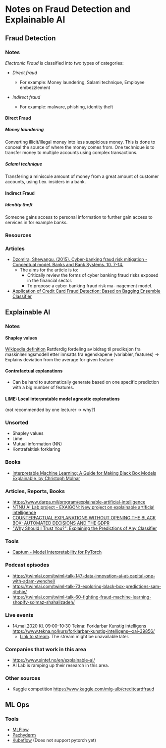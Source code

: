 # Notes on Fraud Detection and Explainable AI
## Fraud Detection
### Notes
_Electronic Fraud_ is classified into two types of categories:
  - _Direct fraud_
    - For example: Money laundering, Salami technique, Employee embezzlement
    
    
  - _Indirect fraud_
    - For example: malware, phishing, identity theft
    
#### Direct Fraud
##### Money laundering
Converting illicit/illegal money into less suspicious money. This is done to conceal the source of where the money comes from. One technique is to transfer money to multiple accounts using complex transactions. 

##### Salami technique
Transfering a miniscule amount of money from a great amount of customer accounts, using f.ex. insiders in a bank.

#### Indirect Fraud 
##### Identity theft
Someone gains access to personal information to further gain access to services in for example banks.


### Resources
### Articles
- [Dzomira, Shewangu. (2015). Cyber-banking fraud risk mitigation - Conceptual model. Banks and Bank Systems. 10. 7-14.](https://www.researchgate.net/publication/282281102_Cyber-banking_fraud_risk_mitigation_-_Conceptual_model)
  - The aims for the article is to:
    - Critically review the forms of cyber banking fraud risks exposed in the financial sector. 
    - To propose a cyber-banking fraud risk ma- nagement model. 
 - [Application of Credit Card Fraud Detection: Based on Bagging Ensemble Classifier](https://www.sciencedirect.com/science/article/pii/S1877050915007103)

## Explainable AI

### Notes

#### Shapley values
[Wikipedia definition](https://en.wikipedia.org/wiki/Shapley_value)
Rettferdig fordeling av bidrag til prediksjon fra maskinlæringsmodell etter innsatts fra egenskapene (variabler, features)
-> Explains deviation from the average for given feature

#### [Contrafactual explanations](https://christophm.github.io/interpretable-ml-book/counterfactual.html)
- Can be hard to automatically generate based on one specific prediction with a big number of features.

#### LIME: Local interpratable model agnostic explenations
(not recommended by one lecturer -> why?)

### Unsorted
- Shapley values
- Lime 
- Mutual information (NN)
- Kontrafaktisk forklaring

### Books
- [Interpretable Machine Learning: A Guide for Making Black Box Models Explainable, by Christoph Molnar ](https://christophm.github.io/interpretable-ml-book/)

### Articles, Reports, Books
- https://www.darpa.mil/program/explainable-artificial-intelligence
- [NTNU AI Lab project - EXAIGON: New project on explainable artificial intelligence](https://www.ntnu.edu/ailab/news)
- [COUNTERFACTUAL EXPLANATIONS WITHOUT OPENING THE BLACK BOX: AUTOMATED DECISIONS AND THE GDPR](https://arxiv.org/ftp/arxiv/papers/1711/1711.00399.pdf)
- ["Why Should I Trust You?": Explaining the Predictions of Any Classifier
](https://arxiv.org/abs/1602.04938)

### Tools
- [Captum - Model Interpretability for PyTorch](https://captum.ai/)

### Podcast episodes

- https://twimlai.com/twiml-talk-147-data-innovation-ai-at-capital-one-with-adam-wenchel/
- https://twimlai.com/twiml-talk-73-exploring-black-box-predictions-sam-ritchie/
- https://twimlai.com/twiml-talk-60-fighting-fraud-machine-learning-shopify-solmaz-shahalizadeh/

### Live events

- 14.mai.2020 Kl. 09:00–10:30 Tekna: Forklarbar Kunstig intelligens https://www.tekna.no/kurs/forklarbar-kunstig-intelligens--xai-39856/
  - [Link to stream](https://teams.microsoft.com/dl/launcher/launcher.html?url=%2f_%23%2fl%2fmeetup-join%2f19%3ameeting_ZGQ0NjU3OWYtMmY0Mi00Y2YwLWE0N2MtOWNmOWE4NDRmZjNm%40thread.v2%2f0%3fcontext%3d%257b%2522Tid%2522%253a%2522780b750e-d3a7-4fd6-9b5e-174dc7b56d9c%2522%252c%2522Oid%2522%253a%25228c17fadc-e4e9-46de-b04d-3106fc317f3e%2522%252c%2522IsBroadcastMeeting%2522%253atrue%257d%26anon%3dtrue&type=meetup-join&deeplinkId=b0e8aec6-a818-42d7-b875-fbcd08eb8c74&directDl=true&msLaunch=true&enableMobilePage=true&suppressPrompt=true). The stream might be unavailable later.

### Companies that work in this area
- https://www.sintef.no/en/explainable-ai/
- AI Lab is ramping up their research in this area.

### Other sources
- Kaggle competition https://www.kaggle.com/mlg-ulb/creditcardfraud

## ML Ops
### Tools 
- [MLFlow](https://mlflow.org/)
- [Pachyderm](https://pachyderm.io/)
- [Kubeflow](https://www.kubeflow.org/) (Does not support pytorch yet)

